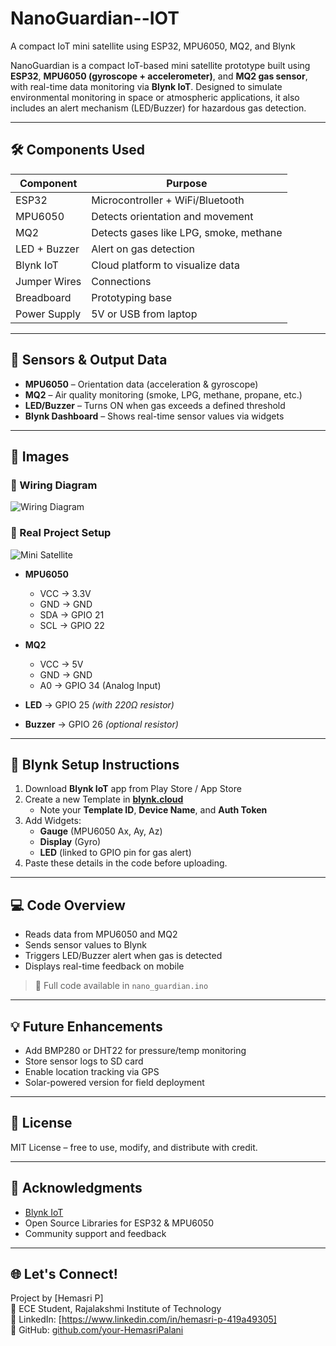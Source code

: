 # NanoGuardian--IOT
A compact IoT mini satellite using ESP32, MPU6050, MQ2, and Blynk

NanoGuardian is a compact IoT-based mini satellite prototype built using **ESP32**, **MPU6050 (gyroscope + accelerometer)**, and **MQ2 gas sensor**, with real-time data monitoring via **Blynk IoT**. Designed to simulate environmental monitoring in space or atmospheric applications, it also includes an alert mechanism (LED/Buzzer) for hazardous gas detection.

---

## 🛠️ Components Used

| Component        | Purpose                                |
|------------------|----------------------------------------|
| ESP32            | Microcontroller + WiFi/Bluetooth       |
| MPU6050          | Detects orientation and movement       |
| MQ2              | Detects gases like LPG, smoke, methane |
| LED + Buzzer     | Alert on gas detection                 |
| Blynk IoT        | Cloud platform to visualize data       |
| Jumper Wires     | Connections                            |
| Breadboard       | Prototyping base                       |
| Power Supply     | 5V or USB from laptop                  |

---

## 📡 Sensors & Output Data

- **MPU6050** – Orientation data (acceleration & gyroscope)
- **MQ2** – Air quality monitoring (smoke, LPG, methane, propane, etc.)
- **LED/Buzzer** – Turns ON when gas exceeds a defined threshold
- **Blynk Dashboard** – Shows real-time sensor values via widgets

---
## 📸 Images

### 🔌 Wiring Diagram
![Wiring Diagram](wiring.png)

### 🚀 Real Project Setup
![Mini Satellite](satellite_photo.jpg)

- **MPU6050**
  - VCC → 3.3V
  - GND → GND
  - SDA → GPIO 21
  - SCL → GPIO 22

- **MQ2**
  - VCC → 5V
  - GND → GND
  - A0 → GPIO 34 (Analog Input)

- **LED** → GPIO 25 _(with 220Ω resistor)_
- **Buzzer** → GPIO 26 _(optional resistor)_

---

## 📱 Blynk Setup Instructions

1. Download **Blynk IoT** app from Play Store / App Store
2. Create a new Template in **[blynk.cloud](https://blynk.cloud)**
   - Note your **Template ID**, **Device Name**, and **Auth Token**
3. Add Widgets:
   - **Gauge** (MPU6050 Ax, Ay, Az)
   - **Display** (Gyro)
   - **LED** (linked to GPIO pin for gas alert)
4. Paste these details in the code before uploading.

---

## 💻 Code Overview

- Reads data from MPU6050 and MQ2
- Sends sensor values to Blynk
- Triggers LED/Buzzer alert when gas is detected
- Displays real-time feedback on mobile

> 🔗 Full code available in `nano_guardian.ino`

---

## 💡 Future Enhancements

- Add BMP280 or DHT22 for pressure/temp monitoring
- Store sensor logs to SD card
- Enable location tracking via GPS
- Solar-powered version for field deployment

---

## 📃 License

MIT License – free to use, modify, and distribute with credit.

---

## 🙌 Acknowledgments

- [Blynk IoT](https://blynk.io)
- Open Source Libraries for ESP32 & MPU6050
- Community support and feedback

---

## 🌐 Let's Connect!

Project by [Hemasri P]  
📍 ECE Student, Rajalakshmi Institute of Technology  
🔗 LinkedIn: [https://www.linkedin.com/in/hemasri-p-419a49305]  
📘 GitHub: [github.com/your-HemasriPalani](https://github.com/HemasriPalani)


